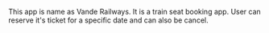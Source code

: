 This app is name as Vande Railways. It is a train seat booking app. User can reserve it's ticket for a specific date and can also be cancel.
